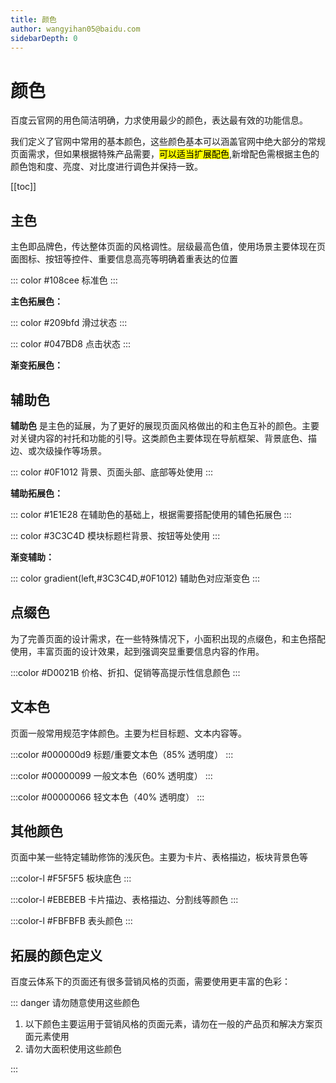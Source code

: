 ```yaml
---
title: 颜色
author: wangyihan05@baidu.com
sidebarDepth: 0
---
```


# 颜色
百度云官网的用色简洁明确，力求使用最少的颜色，表达最有效的功能信息。

我们定义了官网中常用的基本颜色，这些颜色基本可以涵盖官网中绝大部分的常规页面需求，但如果根据特殊产品需要，<mark>可以适当扩展配色</mark>,新增配色需根据主色的颜色饱和度、亮度、对比度进行调色并保持一致。


[[toc]]

## 主色

主色即品牌色，传达整体页面的风格调性。层级最高色值，使用场景主要体现在页面图标、按钮等控件、重要信息高亮等明确着重表达的位置

::: color #108cee
标准色
:::

**主色拓展色：**
<div class="wrp">
::: color #209bfd
滑过状态
:::

::: color #047BD8
点击状态
:::
</div>

**渐变拓展色：**

<div class="wrp">

<color-copyer color="#1EC5E7" text="主色对应渐变色" color2="#0A65FF"/>

</div>

## 辅助色

**辅助色** 是主色的延展，为了更好的展现页面风格做出的和主色互补的颜色。主要对关键内容的衬托和功能的引导。这类颜色主要体现在导航框架、背景底色、描边、或次级操作等场景。


::: color #0F1012
背景、页面头部、底部等处使用
:::

**辅助拓展色：**
<div class="wrp">
::: color #1E1E28
在辅助色的基础上，根据需要搭配使用的辅色拓展色
:::

::: color #3C3C4D
模块标题栏背景、按钮等处使用
:::
</div>

<div class="wrp" id="gra-1">

**渐变辅助：**

::: color gradient(left,#3C3C4D,#0F1012)
辅助色对应渐变色
:::

</div>

## 点缀色

为了完善页面的设计需求，在一些特殊情况下，小面积出现的点缀色，和主色搭配使用，丰富页面的设计效果，起到强调突显重要信息内容的作用。

:::color #D0021B
价格、折扣、促销等高提示性信息颜色
:::

## 文本色

页面一般常用规范字体颜色。主要为栏目标题、文本内容等。

:::color #000000d9
标题/重要文本色（85% 透明度）
:::

:::color #00000099
一般文本色（60% 透明度）
:::

:::color #00000066
轻文本色（40% 透明度）
:::

## 其他颜色

页面中某一些特定辅助修饰的浅灰色。主要为卡片、表格描边，板块背景色等

:::color-l #F5F5F5
板块底色
:::

:::color-l #EBEBEB
卡片描边、表格描边、分割线等颜色
:::

:::color-l #FBFBFB
表头颜色
:::

## 拓展的颜色定义

百度云体系下的页面还有很多营销风格的页面，需要使用更丰富的色彩：

::: danger 请勿随意使用这些颜色

1. 以下颜色主要运用于营销风格的页面元素，请勿在一般的产品页和解决方案页面元素使用
2. 请勿大面积使用这些颜色

:::

<div class="wrp">

<color-copyer color="#1BC3FF" text="拓展渐变-紫" color2="#465FFF"  type= "light"/>

</div>

<div class="wrp">

<color-copyer color="#1BC3FF" text="拓展渐变-蓝" color2="#465FFF"  type= "light"/>

</div>

<div class="wrp">

<color-copyer color="#71EFFF" text="拓展渐变-亮蓝" color2="#2CB1FF"  type= "light"/>

</div>


<div class="wrp">

<color-copyer color="#8BE934" text="拓展渐变-绿" color2="#41BC0D"  type= "light"/>

</div>

<div class="wrp">


<color-copyer color="#FDE705" text="拓展渐变-橙" color2="#FE9201"  type= "light"/>

</div>

<div class="wrp">

<color-copyer color="#FF995F" text="拓展渐变-橘" color2="#FF4C5C"  type= "light"/>

</div>

<style>

#color-108cee:before{
  background:#108cee;
}

</style>